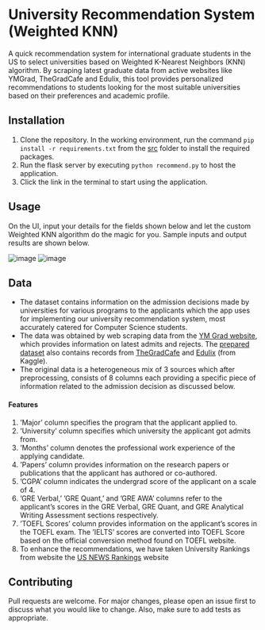 # University Recommendation System (Weighted KNN)

A quick recommendation system for international graduate students in the US to select universities based on Weighted K-Nearest Neighbors (KNN) algorithm.
By scraping latest graduate data from active websites like YMGrad, TheGradCafe and Edulix, this tool provides personalized recommendations to students looking for the most suitable universities based on their preferences and academic profile. 

## Installation

1. Clone the repository. In the working environment, run the command ```pip install -r requirements.txt``` from the [src](https://github.com/pbadhe/University-Recommendation-System/tree/main/src) folder to install the required packages.
2. Run the flask server by executing ```python recommend.py``` to host the application.
3. Click the link in the terminal to start using the application.

## Usage
On the UI, input your details for the fields shown below and let the custom Weighted KNN algorithm do the magic for you. Sample inputs and output results are shown below.

![image](https://github.com/pbadhe/CureNsure/assets/44113251/6bad2f3c-9de3-4a3f-abb3-8f4ffea01496)
![image](https://github.com/pbadhe/CureNsure/assets/44113251/934e3458-dda6-47a1-87f1-a25e0f4beddd)

## Data
- The dataset contains information on the admission decisions made by universities for various programs to the applicants which the app uses for implementing our university recommendation system, most accurately catered for Computer Science students. 
- The data was obtained by web scraping data from the [YM Grad website](https://www.ymgrad.com/admits_rejects/), which provides information on latest admits and rejects. The [prepared dataset](https://github.com/pbadhe/University-Recommendation-System/blob/main/src/data/Prepared%20MS%20University%20Data.csv) also contains records from [TheGradCafe](https://www.thegradcafe.com/) and [Edulix](https://www.edulix.com) (from Kaggle).
- The original data is a heterogeneous mix of 3 sources which after preprocessing, consists of 8 columns each providing a specific piece of
information related to the admission decision as discussed below.

#### Features
1. ’Major’ column specifies the program that the applicant applied to.
2. ’University’ column specifies which university the applicant got admits from. 
3. ’Months’ column denotes the professional work experience of the applying candidate.
3. ’Papers’ column provides information on the research papers or publications that the applicant has authored or co-authored. 
3. ’CGPA’ column indicates the undergrad score of the applicant on a scale of 4. 
3. ’GRE Verbal,’ ’GRE Quant,’ and ’GRE AWA’ columns refer to the applicant’s scores in the GRE Verbal, GRE Quant, and GRE Analytical Writing Assessment sections respectively.
3. ’TOEFL Scores’ column provides information on the applicant’s scores in the TOEFL exam. The ’IELTS’ scores are converted into TOEFL Score based on the official conversion method found on TOEFL website. 
3. To enhance the recommendations, we have taken University Rankings from website the [US NEWS Rankings](https://www.usnews.com/education/best-global-universities/united-states/computer-science) website


## Contributing
Pull requests are welcome. For major changes, please open an issue first
to discuss what you would like to change. Also, make sure to add tests as appropriate.
